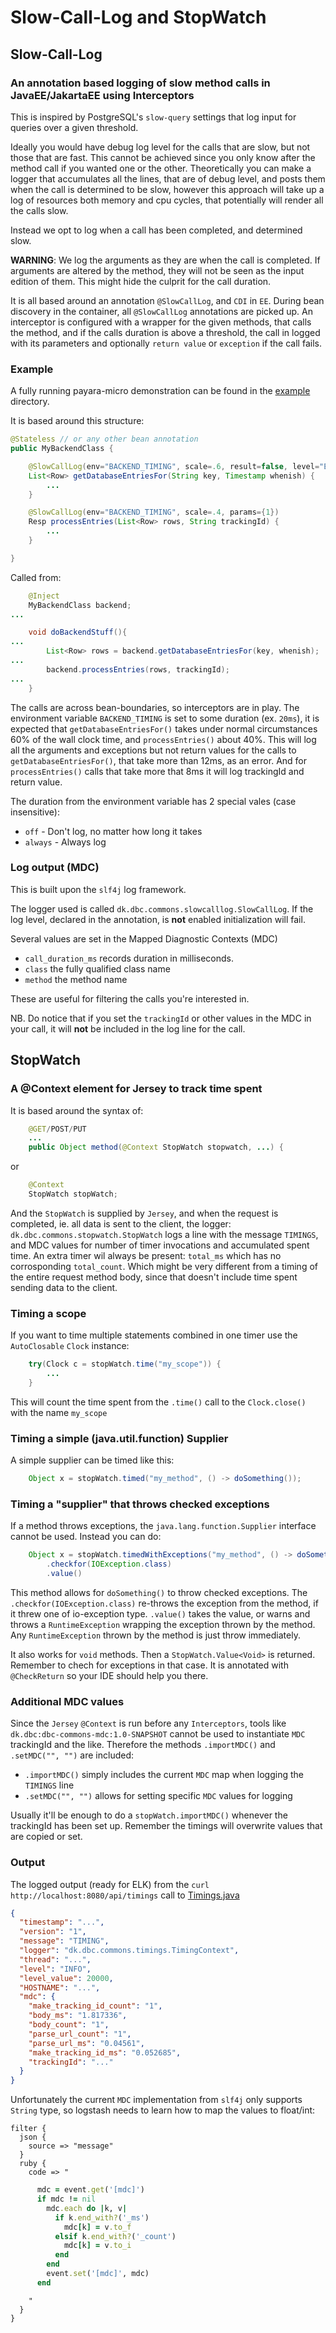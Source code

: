 # Slow-Call-Log and StopWatch

## Slow-Call-Log

### An annotation based logging of slow method calls in JavaEE/JakartaEE using Interceptors

This is inspired by PostgreSQL's `slow-query` settings that log input for queries over a given threshold.

Ideally you would have debug log level for the calls that are slow, but not those that are fast. This cannot be achieved since you only know after the method call if you wanted one or the other. Theoretically you can make a logger that accumulates all the lines, that are of debug level, and posts them when the call is determined to be slow, however this approach will take up a log of resources both memory and cpu cycles, that potentially will render all the calls slow.

Instead we opt to log when a call has been completed, and determined slow.

__WARNING__: We log the arguments as they are when the call is completed. If arguments are altered by the method, they will not be seen as the input edition of them. This might hide the culprit for the call duration.

It is all based around an annotation `@SlowCallLog`, and `CDI` in `EE`. During bean discovery in the container, all `@SlowCallLog` annotations are picked up. An interceptor is configured with a wrapper for the given methods, that calls the method, and if the calls duration is above a threshold, the call in logged with its parameters and optionally `return value` or `exception` if the call fails.

### Example

A fully running payara-micro demonstration can be found in the [example](example) directory.

It is based around this structure:

```java
@Stateless // or any other bean annotation
public MyBackendClass {

    @SlowCallLog(env="BACKEND_TIMING", scale=.6, result=false, level="ERROR")
    List<Row> getDatabaseEntriesFor(String key, Timestamp whenish) {
        ...
    }

    @SlowCallLog(env="BACKEND_TIMING", scale=.4, params={1})
    Resp processEntries(List<Row> rows, String trackingId) {
        ...
    }

}
```

Called from:

```java
    @Inject
    MyBackendClass backend;
...

    void doBackendStuff(){
...
        List<Row> rows = backend.getDatabaseEntriesFor(key, whenish);
...
        backend.processEntries(rows, trackingId);
...
    }

```

The calls are across bean-boundaries, so interceptors are in play. The environment variable `BACKEND_TIMING` is set to some duration (ex. `20ms`), it is expected that `getDatabaseEntriesFor()` takes under normal circumstances 60% of the wall clock time, and `processEntries()` about 40%.
This will log all the arguments and exceptions but not return values for the calls to `getDatabaseEntriesFor()`, that take more than 12ms, as an error.
And for `processEntries()` calls that take more that 8ms it will log trackingId and return value.

The duration from the environment variable has 2 special vales (case insensitive):

 * `off` - Don't log, no matter how long it takes
 * `always` - Always log

### Log output (MDC)

This is built upon the `slf4j` log framework.

The logger used is called `dk.dbc.commons.slowcalllog.SlowCallLog`. If the log level, declared in the annotation, is __not__ enabled initialization will fail.

Several values are set in the Mapped Diagnostic Contexts (MDC)

 * `call_duration_ms` records duration in milliseconds.
 * `class` the fully qualified class name
 * `method` the method name

These are useful for filtering the calls you're interested in.

NB. Do notice that if you set the `trackingId` or other values in the MDC in your call, it will __not__ be included in the log line for the call.

## StopWatch

### A @Context element for Jersey to track time spent

It is based around the syntax of:

```java
    @GET/POST/PUT
    ...
    public Object method(@Context StopWatch stopwatch, ...) {

```
or
```java
    @Context
    StopWatch stopWatch;
```

And the `StopWatch` is supplied by `Jersey`, and when the request is completed, ie. all data is sent to the client, the logger: `dk.dbc.commons.stopwatch.StopWatch` logs a line with the message `TIMINGS`, and MDC values for number of timer invocations and accumulated spent time.
An extra timer wil always be present: `total_ms` which has no corrosponding `total_count`. Which might be very different from a timing of the entire request method body, since that doesn't include time spent sending data to the client.


### Timing a scope

If you want to time multiple statements combined in one timer use the `AutoClosable` `Clock` instance:

```java
    try(Clock c = stopWatch.time("my_scope")) {
        ...
    }
```

This will count the time spent from the `.time()` call to the `Clock.close()` with the name `my_scope`

### Timing a simple (java.util.function) Supplier

A simple supplier can be timed like this:

```java
    Object x = stopWatch.timed("my_method", () -> doSomething());
```

### Timing a "supplier" that throws checked exceptions

If a method throws exceptions, the `java.lang.function.Supplier` interface cannot be used. Instead you can do:

```java
    Object x = stopWatch.timedWithExceptions("my_method", () -> doSomething())
        .checkfor(IOException.class)
        .value()
```

This method allows for `doSomething()` to throw checked exceptions. The `.checkfor(IOException.class)` re-throws the exception from the method, if it threw one of io-exception type. `.value()` takes the value, or warns and throws a `RuntimeException` wrapping the exception thrown by the method. Any `RuntimeException` thrown by the method is just throw immediately.

It also works for `void` methods. Then a `StopWatch.Value<Void>` is returned. Remember to chech for exceptions in that case. It is annotated with `@CheckReturn` so your IDE should help you there.

### Additional MDC values

Since the `Jersey` `@Context` is run before any `Interceptors`, tools like `dk.dbc:dbc-commons-mdc:1.0-SNAPSHOT` cannot be used to instantiate `MDC` trackingId and the like. Therefore the methods `.importMDC()` and `.setMDC("", "")` are included:

*  `.importMDC()` simply includes the current `MDC` map when logging the `TIMINGS` line
*  `.setMDC("", "")` allows for setting specific `MDC` values for logging

Usually it'll be enough to do a `stopWatch.importMDC()` whenever the trackingId has been set up. Remember the timings will overwrite values that are copied or set.

### Output

The logged output (ready for ELK) from the `curl http://localhost:8080/api/timings` call to [Timings.java](example/src/main/java/dk/dbc/example/Timings.java)

```json
{
  "timestamp": "...",
  "version": "1",
  "message": "TIMING",
  "logger": "dk.dbc.commons.timings.TimingContext",
  "thread": "...",
  "level": "INFO",
  "level_value": 20000,
  "HOSTNAME": "...",
  "mdc": {
    "make_tracking_id_count": "1",
    "body_ms": "1.817336",
    "body_count": "1",
    "parse_url_count": "1",
    "parse_url_ms": "0.04561",
    "make_tracking_id_ms": "0.052685",
    "trackingId": "..."
  }
}
```

Unfortunately the current `MDC` implementation from `slf4j` only supports `String` type, so logstash needs to learn how to map the values to float/int:

```
filter {
  json {
    source => "message"
  }
  ruby {
    code => "
```
```ruby
      mdc = event.get('[mdc]')
      if mdc != nil
        mdc.each do |k, v|
          if k.end_with?('_ms')
            mdc[k] = v.to_f
          elsif k.end_with?('_count')
            mdc[k] = v.to_i
          end
        end
        event.set('[mdc]', mdc)
      end
```
```
    "
  }
}
```